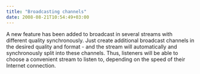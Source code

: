 ```yaml
---
title: "Broadcasting channels"
date: 2008-08-21T10:54:49+03:00
---
```


A new feature has been added to broadcast in several streams with different quality synchronously. Just create additional broadcast channels in the desired quality and format - and the stream will automatically and synchronously split into these channels. Thus, listeners will be able to choose a convenient stream to listen to, depending on the speed of their Internet connection.
